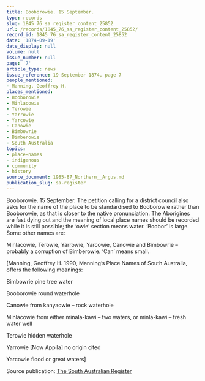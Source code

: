 ```yaml
---
title: Booborowie. 15 September.
type: records
slug: 1845_76_sa_register_content_25852
url: /records/1845_76_sa_register_content_25852/
record_id: 1845_76_sa_register_content_25852
date: '1874-09-19'
date_display: null
volume: null
issue_number: null
page: '7'
article_type: news
issue_reference: 19 September 1874, page 7
people_mentioned:
- Manning, Geoffrey H.
places_mentioned:
- Booborowie
- Minlacowie
- Terowie
- Yarrowie
- Yarcowie
- Canowie
- Bimbowrie
- Bimberowie
- South Australia
topics:
- place-names
- indigenous
- community
- history
source_document: 1985-87_Northern__Argus.md
publication_slug: sa-register
---
```


Booborowie. 15 September.  The petition calling for a district council also asks for the name of the place to be standardised to Booborowie rather than Booborowie, as that is closer to the native pronunciation.  The Aborigines are fast dying out and the meaning of local place names should be recorded while it is still possible; the ‘owie’ section means water.  ‘Boobor’ is large.  Some other names are:

Minlacowie, Terowie, Yarrowie, Yarcowie, Canowie and Bimbowrie – probably a corruption of Bimberowie.  ‘Can’ means small.

[Manning, Geoffrey H. 1990, Manning’s Place Names of South Australia, offers the following meanings:

Bimbowrie	pine tree water

Booborowie	round waterhole

Canowie	from kanyaowie – rock waterhole

Minlacowie	from either minala-kawi – two waters, or minla-kawi – fresh water well

Terowie	hidden waterhole

Yarrowie	[Now Appila] no origin cited

Yarcowie	flood or great waters]

Source publication: [The South Australian Register](/publications/sa-register/)
